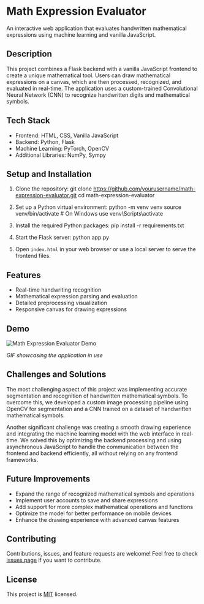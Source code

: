 # Math Expression Evaluator

An interactive web application that evaluates handwritten mathematical expressions using machine learning and vanilla JavaScript.

## Description

This project combines a Flask backend with a vanilla JavaScript frontend to create a unique mathematical tool. Users can draw mathematical expressions on a canvas, which are then processed, recognized, and evaluated in real-time. The application uses a custom-trained Convolutional Neural Network (CNN) to recognize handwritten digits and mathematical symbols.

## Tech Stack

- Frontend: HTML, CSS, Vanilla JavaScript
- Backend: Python, Flask
- Machine Learning: PyTorch, OpenCV
- Additional Libraries: NumPy, Sympy

## Setup and Installation

1. Clone the repository:
    git clone https://github.com/yourusername/math-expression-evaluator.git
    cd math-expression-evaluator

2. Set up a Python virtual environment:
    python -m venv venv
    source venv/bin/activate  # On Windows use venv\Scripts\activate

3. Install the required Python packages:
    pip install -r requirements.txt
   
5. Start the Flask server:
    python app.py

6. Open `index.html` in your web browser or use a local server to serve the frontend files.

## Features

- Real-time handwriting recognition
- Mathematical expression parsing and evaluation
- Detailed preprocessing visualization
- Responsive canvas for drawing expressions

## Demo

![Math Expression Evaluator Demo](demo.gif)

*GIF showcasing the application in use*

## Challenges and Solutions

The most challenging aspect of this project was implementing accurate segmentation and recognition of handwritten mathematical symbols. To overcome this, we developed a custom image processing pipeline using OpenCV for segmentation and a CNN trained on a dataset of handwritten mathematical symbols. 

Another significant challenge was creating a smooth drawing experience and integrating the machine learning model with the web interface in real-time. We solved this by optimizing the backend processing and using asynchronous JavaScript to handle the communication between the frontend and backend efficiently, all without relying on any frontend frameworks.

## Future Improvements

- Expand the range of recognized mathematical symbols and operations
- Implement user accounts to save and share expressions
- Add support for more complex mathematical operations and functions
- Optimize the model for better performance on mobile devices
- Enhance the drawing experience with advanced canvas features

## Contributing

Contributions, issues, and feature requests are welcome! Feel free to check [issues page](https://github.com/yourusername/math-expression-evaluator/issues) if you want to contribute.

## License

This project is [MIT](https://choosealicense.com/licenses/mit/) licensed.
